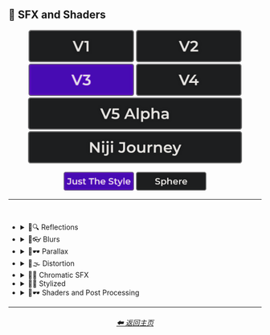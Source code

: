 <h2>🌈 SFX and Shaders</h2>

<div align="center">

[<img src="/Images/Repo_Parts/Buttons/Version_Buttons/button_version_V1_inactive.webp?raw=true" alt="MidJourney V1" height="64" />](/Pages/MJ_V1/Style_Pages/Sphere/SFX_and_Shaders.md)
[<img src="/Images/Repo_Parts/Buttons/Version_Buttons/button_version_V2_inactive.webp?raw=true" alt="MidJourney V2" height="64" />](/Pages/MJ_V2/Style_Pages/Sphere/SFX_and_Shaders.md)
[<img src="/Images/Repo_Parts/Buttons/Version_Buttons/button_version_V3_active.webp?raw=true" alt="MidJourney V3" height="64" />](/Pages/MJ_V3/Style_Pages/Just_The_Style/SFX_and_Shaders.md)
[<img src="/Images/Repo_Parts/Buttons/Version_Buttons/button_version_V4_inactive.webp?raw=true" alt="MidJourney V4" height="64" />](/Pages/MJ_V4/Style_Pages/Just_The_Style/SFX_and_Shaders.md)
<br>
[<img src="/Images/Repo_Parts/Buttons/Version_Buttons/button_version_V5_Alpha_inactive_half.webp?raw=true" alt="MidJourney V5" height="64" />](/Pages/MJ_V5/Style_Pages/Just_The_Style/SFX_and_Shaders.md)
[<img src="/Images/Repo_Parts/Buttons/Version_Buttons/button_version_niji_inactive_half.webp?raw=true" alt="Niji Journey" height="64" />](/Pages/Niji_Journey/Style_Pages/SFX_and_Shaders.md)

[<img src="/Images/Repo_Parts/Buttons/Image_Type_Buttons/button_just_the_style_active.webp?raw=true" alt="Just The Style" width="140.5" />](/Pages/MJ_V3/Style_Pages/Just_The_Style/SFX_and_Shaders.md)
[<img src="/Images/Repo_Parts/Buttons/Image_Type_Buttons/button_sphere_inactive.webp?raw=true" alt="Sphere" width="140.5" />](/Pages/MJ_V3/Style_Pages/Sphere/SFX_and_Shaders.md)

</div>

<hr>
<br>


- <details><summary>🌈🔍 Reflections</summary><p><div align="center">

    | Ray Tracing Reflections | Lumen Reflections | Screen Space Reflections |
    | :-: | :-: | :-: |
    | <img src="/Images/MJ_V3/MidJourney_Styles/Ray_Tracing_Reflections.webp?raw=true" width="256" /> | <img src="/Images/MJ_V3/MidJourney_Styles/Lumen_Reflections.webp?raw=true" width="256" /> | <img src="/Images/MJ_V3/MidJourney_Styles/Screen_Space_Reflections.webp?raw=true" width="256" /> |
    
    <br>
    
    | Diffraction Grading |
    | :-: |
    | <img src="/Images/MJ_V3/MidJourney_Styles/Diffraction_Grading.webp?raw=true" width="256" /> |

    <br>

    | Reflection in a Puddle | Water Reflection |
    | :-: | :-: |
    | <img src="/Images/MJ_V3/MidJourney_Styles/Wave_10/Reflection_in_a_puddle.webp?raw=true" width="256" /> | <img src="/Images/MJ_V3/MidJourney_Styles/Wave_10/Water_Reflection.webp?raw=true" width="256" /> |

    </div></p></details>



- <details><summary>🌈👓 Blurs</summary><p><div align="center">

    | Blur | Blurred |
    | :-: | :-: |
    | <img src="/Images/MJ_V3/MidJourney_Styles/Wave_13/Blur.webp?raw=true" width="256" /> | <img src="/Images/MJ_V3/MidJourney_Styles/Wave_13/Blurred.webp?raw=true" width="256" /> |

    <br>

    | Blurry | Blur Effect | Tilt Blur |
    | :-: | :-: | :-: |
    | <img src="/Images/MJ_V3/MidJourney_Styles/Blurry.webp?raw=true" width="256" /> | <img src="/Images/MJ_V3/MidJourney_Styles/Blur_Effect.webp?raw=true" width="256" /> | <img src="/Images/MJ_V3/MidJourney_Styles/Tilt_Blur.webp?raw=true" width="256" /> |

    <br>

    | Surface-Blur | Radial-Blur | Gaussian-Blur |
    | :-: | :-: | :-: |
    | <img src="/Images/MJ_V3/MidJourney_Styles/Surface-Blur.webp?raw=true" width="256" /> | <img src="/Images/MJ_V3/MidJourney_Styles/Radial-Blur.webp?raw=true" width="256" /> | <img src="/Images/MJ_V3/MidJourney_Styles/Gaussian-Blur.webp?raw=true" width="256" /> |

    <br>

    | Motion | Motion-Blur | Drifting |
    | :-: | :-: | :-: |
    | <img src="/Images/MJ_V3/MidJourney_Styles/Wave_13/Motion.webp?raw=true" width="256" /> | <img src="/Images/MJ_V3/MidJourney_Styles/Motion-Blur.webp?raw=true" width="256" /> | <img src="/Images/MJ_V3/MidJourney_Styles/Wave_14/Drifting.webp?raw=true" width="256" /> |

    <br>

    | Field-Blur |
    | :-: |
    | <img src="/Images/MJ_V3/MidJourney_Styles/Field-Blur.webp?raw=true" width="256" /> |

    </div></p></details>


- <details><summary>🌈🕶 Parallax</summary><p><div align="center">

    | Parallax |
    | :-: |
    | <img src="/Images/MJ_V3/MidJourney_Styles/Parallax.webp?raw=true" width="256" /> |
    
    <br>
    
    | Anaglyph |
    | :-: |
    | <img src="/Images/MJ_V3/MidJourney_Styles/Anaglyph.webp?raw=true" width="256" /> |
    
    <br>
    
    | Multiscopy | Autostereoscopy | Stereoscopy |
    | :-: | :-: | :-: |
    | <img src="/Images/MJ_V3/MidJourney_Styles/Multiscopy.webp?raw=true" width="256" /> | <img src="/Images/MJ_V3/MidJourney_Styles/Autostereoscopy.webp?raw=true" width="256" /> | <img src="/Images/MJ_V3/MidJourney_Styles/Stereoscopy.webp?raw=true" width="256" /> |
    
    </div></p></details>


- <details><summary>🌈🌫 Distortion</summary><p><div align="center">

    | Distortion | Phase Distortion |
    | :-: | :-: |
    | <img src="/Images/MJ_V3/MidJourney_Styles/Distortion.webp?raw=true" width="256" /> | <img src="/Images/MJ_V3/MidJourney_Styles/Phase_Distortion.webp?raw=true" width="256" /> |

    <br>
    
    | Barrel Distortion | Radial Distortion |
    | :-: | :-: |
    | <img src="/Images/MJ_V3/MidJourney_Styles/Barrel_Distortion.webp?raw=true" width="256" /> | <img src="/Images/MJ_V3/MidJourney_Styles/Radial_Distortion.webp?raw=true" width="256" /> |
    
    <br>
    
    | Amplitude Distortion | Harmonic Distortion | Frequency Response Distortion |
    | :-: | :-: | :-: |
    | <img src="/Images/MJ_V3/MidJourney_Styles/Amplitude_Distortion.webp?raw=true" width="256" /> | <img src="/Images/MJ_V3/MidJourney_Styles/Harmonic_Distortion.webp?raw=true" width="256" /> | <img src="/Images/MJ_V3/MidJourney_Styles/Frequency_Response_Distortion.webp?raw=true" width="256" /> |
    
    <br>
    
    | Group Delay Distortion | Pincushion Distortion | Mustache Distortion |
    | :-: | :-: | :-: |
    | <img src="/Images/MJ_V3/MidJourney_Styles/Group_Delay_Distortion.webp?raw=true" width="256" /> | <img src="/Images/MJ_V3/MidJourney_Styles/Pincushion_Distortion.webp?raw=true" width="256" /> | <img src="/Images/MJ_V3/MidJourney_Styles/Mustache_Distortion.webp?raw=true" width="256" /> |

    <br>

    | Morph | Morphing |
    | :-: | :-: |
    | <img src="/Images/MJ_V3/MidJourney_Styles/Morph.webp?raw=true" width="256" /> | <img src="/Images/MJ_V3/MidJourney_Styles/Morphing.webp?raw=true" width="256" /> |
    
    <br>
    
    | Interlace | Interlaced |
    | :-: | :-: |
    | <img src="/Images/MJ_V3/MidJourney_Styles/Interlace.webp?raw=true" width="256" /> | <img src="/Images/MJ_V3/MidJourney_Styles/Interlaced.webp?raw=true" width="256" /> |

    <br>

    | Lenticular | Continuous Droste | Tornadic |
    | :-: | :-: | :-: |
    | <img src="/Images/MJ_V3/MidJourney_Styles/Lenticular.webp?raw=true" width="256" /> | <img src="/Images/MJ_V3/MidJourney_Styles/Continuous_Droste.webp?raw=true" width="256" /> | <img src="/Images/MJ_V3/MidJourney_Styles/Tornadic.webp?raw=true" width="256" /> |
    
    </div></p></details>


- <details><summary>🌈🎨 Chromatic SFX</summary><p><div align="center">

    | Chromatic Aberration | RGB Displacement | Spherical Aberration |
    | :-: | :-: | :-: |
    | <img src="/Images/MJ_V3/MidJourney_Styles/Chromatic_Aberration.webp?raw=true" width="256" /> | <img src="/Images/MJ_V3/MidJourney_Styles/RGB_Displacement.webp?raw=true" width="256" /> | <img src="/Images/MJ_V3/MidJourney_Styles/Spherical_Aberration.webp?raw=true" width="256" /> |

    <br>

    | Harris Shutter |
    | :-: |
    | <img src="/Images/MJ_V3/MidJourney_Styles/Harris_Shutter.webp?raw=true" width="256" /> |
    
    </div></p></details>


- <details><summary>🌈💫 Stylized</summary><p><div align="center">

    | Color Banding |
    | :-: |
    | <img src="/Images/MJ_V3/MidJourney_Styles/Color_Banding.webp?raw=true" width="256" /> |
    
    <br>
    
    | Scan Lines | Edge Detection |
    | :-: | :-: |
    | <img src="/Images/MJ_V3/MidJourney_Styles/Scan_Lines.webp?raw=true" width="256" /> | <img src="/Images/MJ_V3/MidJourney_Styles/Edge_Detection.webp?raw=true" width="256" /> |

    <br>

    | Posterization | Quantization |
    | :-: | :-: |
    | <img src="/Images/MJ_V3/MidJourney_Styles/Posterization.webp?raw=true" width="256" /> | <img src="/Images/MJ_V3/MidJourney_Styles/Quantization.webp?raw=true" width="256" /> |

    <br>
    
    | Sobel Operator | Convolution Matrix |
    | :-: | :-: |
    | <img src="/Images/MJ_V3/MidJourney_Styles/Sobel_Operator.webp?raw=true" width="256" /> | <img src="/Images/MJ_V3/MidJourney_Styles/Convolution_Matrix.webp?raw=true" width="256" /> |

    <br>

    | Moire Patterns | Twisted Rays |
    | :-: | :-: |
    | <img src="/Images/MJ_V3/MidJourney_Styles/Moire_Patterns.webp?raw=true" width="256" /> | <img src="/Images/MJ_V3/MidJourney_Styles/Twisted_Rays.webp?raw=true" width="256" /> |

    <br>

    | Quantum-Wavetracing | Sabattier Effect |
    | :-: | :-: |
    | <img src="/Images/MJ_V3/MidJourney_Styles/Quantum-Wavetracing.webp?raw=true" width="256" /> | <img src="/Images/MJ_V3/MidJourney_Styles/Sabattier_Effect.webp?raw=true" width="256" /> |
    
    <br>

    | Textured |
    | :-: |
    | <img src="/Images/MJ_V3/MidJourney_Styles/Textured.webp?raw=true" width="256" /> |

    <br>

    | Glowing Edges |
    | :-: |
    | <img src="/Images/MJ_V3/MidJourney_Styles/Glowing_Edges.webp?raw=true" width="256" /> |

    <br>
    
    | Tessellated | Emboss | Starburst |
    | :-: | :-: | :-: |
    | <img src="/Images/MJ_V3/MidJourney_Styles/Tessellated.webp?raw=true" width="256" /> | <img src="/Images/MJ_V3/MidJourney_Styles/Emboss.webp?raw=true" width="256" /> | <img src="/Images/MJ_V3/MidJourney_Styles/Starburst.webp?raw=true" width="256" /> |

    <br>

    | Cropped | Sharpened |
    | :-: | :-: |
    | <img src="/Images/MJ_V3/MidJourney_Styles/Cropped.webp?raw=true" width="256" /> | <img src="/Images/MJ_V3/MidJourney_Styles/Sharpened.webp?raw=true" width="256" /> |

    <br>
    
    | Dilate | Erode |
    | :-: | :-: |
    | <img src="/Images/MJ_V3/MidJourney_Styles/Dilate.webp?raw=true" width="256" /> | <img src="/Images/MJ_V3/MidJourney_Styles/Erode.webp?raw=true" width="256" /> |

    <br>
    
    | Smudged | Mordancage |
    | :-: | :-: |
    | <img src="/Images/MJ_V3/MidJourney_Styles/Smudged.webp?raw=true" width="256" /> | <img src="/Images/MJ_V3/MidJourney_Styles/Mordancage.webp?raw=true" width="256" /> |

    <br>
    
    | Recursion | Repetition |
    | :-: | :-: |
    | <img src="/Images/MJ_V3/MidJourney_Styles/Recursion.webp?raw=true" width="256" /> | <img src="/Images/MJ_V3/MidJourney_Styles/Repetition.webp?raw=true" width="256" /> |
    
    <br>
    
    | Tracers |
    | :-: |
    | <img src="/Images/MJ_V3/MidJourney_Styles/Tracers.webp?raw=true" width="256" /> |

    <br>

    | Volume | Oscillation |
    | :-: | :-: |
    | <img src="/Images/MJ_V3/MidJourney_Styles/Wave_14/Volume.webp?raw=true" width="256" /> | <img src="/Images/MJ_V3/MidJourney_Styles/Wave_14/Oscillation.webp?raw=true" width="256" /> |

    </div></p></details>


- <details><summary>🌈🕶 Shaders and Post Processing</summary><p><div align="center">

    | Ray Traced | Ray Tracing Ambient Occlusion | RTX |
    | :-: | :-: | :-: |
    | <img src="/Images/MJ_V3/MidJourney_Styles/Ray_Traced.webp?raw=true" width="256" /> | <img src="/Images/MJ_V3/MidJourney_Styles/Ray_Tracing_Ambient_Occlusion.webp?raw=true" width="256" /> | <img src="/Images/MJ_V3/MidJourney_Styles/RTX.webp?raw=true" width="256" /> |
    
    <br>

    | Shaders | OpenGL-Shaders | GLSL-Shaders |
    | :-: | :-: | :-: |
    | <img src="/Images/MJ_V3/MidJourney_Styles/Shaders.webp?raw=true" width="256" /> | <img src="/Images/MJ_V3/MidJourney_Styles/OpenGL-Shaders.webp?raw=true" width="256" /> | <img src="/Images/MJ_V3/MidJourney_Styles/GLSL-Shaders.webp?raw=true" width="256" /> |
    
    <br>

    | Anti-Aliasing | FXAA | TXAA |
    | :-: | :-: | :-: |
    | <img src="/Images/MJ_V3/MidJourney_Styles/Anti-Aliasing.webp?raw=true" width="256" /> | <img src="/Images/MJ_V3/MidJourney_Styles/FXAA.webp?raw=true" width="256" /> | <img src="/Images/MJ_V3/MidJourney_Styles/TXAA.webp?raw=true" width="256" /> |
    
    <br>
    
    | Sharpen | Spot-Healing | Digitally Enhanced |
    | :-: | :-: | :-: |
    | <img src="/Images/MJ_V3/MidJourney_Styles/Sharpen.webp?raw=true" width="256" /> | <img src="/Images/MJ_V3/MidJourney_Styles/Spot-Healing.webp?raw=true" width="256" /> | <img src="/Images/MJ_V3/MidJourney_Styles/Digitally_Enhanced.webp?raw=true" width="256" /> |

    <br>

    | Post Processing | Post-Processing | Post-Production |
    | :-: | :-: | :-: |
    | <img src="/Images/MJ_V3/MidJourney_Styles/Post_Processing.webp?raw=true" width="256" /> | <img src="/Images/MJ_V3/MidJourney_Styles/Wave_13/Post-Processing.webp?raw=true" width="256" /> | <img src="/Images/MJ_V3/MidJourney_Styles/Post-Production.webp?raw=true" width="256" /> |

    <br>
    
    | Haze | Volumetric Haze |
    | :-: | :-: |
    | <img src="/Images/MJ_V3/MidJourney_Styles/Haze.webp?raw=true" width="256" /> | <img src="/Images/MJ_V3/MidJourney_Styles/Volumetric_Haze.webp?raw=true" width="256" /> |

    <br>

    | Tone Mapping |
    | :-: |
    | <img src="/Images/MJ_V3/MidJourney_Styles/Tone_Mapping.webp?raw=true" width="256" /> |
    
    <br>
    
    | VFX | SFX | CGI |
    | :-: | :-: | :-: |
    | <img src="/Images/MJ_V3/MidJourney_Styles/VFX.webp?raw=true" width="256" /> | <img src="/Images/MJ_V3/MidJourney_Styles/SFX.webp?raw=true" width="256" /> | <img src="/Images/MJ_V3/MidJourney_Styles/CGI.webp?raw=true" width="256" /> |

    <br>
    
    | SSAO | De-Noise |
    | :-: | :-: |
    | <img src="/Images/MJ_V3/MidJourney_Styles/SSAO.webp?raw=true" width="256" /> | <img src="/Images/MJ_V3/MidJourney_Styles/De-Noise.webp?raw=true" width="256" /> |


    <br>
    
    | Flat Shading | Gouraud Shading | Phong Shading |
    | :-: | :-: | :-: |
    | <img src="/Images/MJ_V3/MidJourney_Styles/Flat_Shading.webp?raw=true" width="256" /> | <img src="/Images/MJ_V3/MidJourney_Styles/Gouraud_Shading.webp?raw=true" width="256" /> | <img src="/Images/MJ_V3/MidJourney_Styles/Phong_Shading.webp?raw=true" width="256" /> |
    
    <br>
    
    | Cel Shading | Gooch Shading |
    | :-: | :-: |
    | <img src="/Images/MJ_V3/MidJourney_Styles/Cel_Shading.webp?raw=true" width="256" /> | <img src="/Images/MJ_V3/MidJourney_Styles/Gooch_Shading.webp?raw=true" width="256" /> |

    </div></p></details>

<hr>
<div align="center">
    <h6><a href="/README.md">⬅ 返回主页</a></h6>
</div>